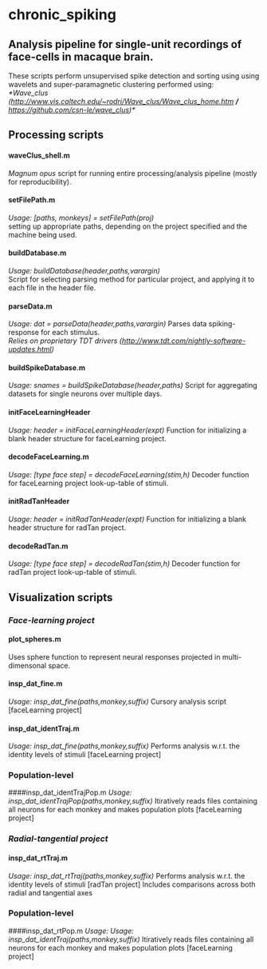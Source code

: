 # chronic_spiking
## Analysis pipeline for single-unit recordings of face-cells in macaque brain.  

These scripts perform unsupervised spike detection and sorting using using wavelets and super-paramagnetic clustering performed using:  
_**Wave_clus* (http://www.vis.caltech.edu/~rodri/Wave_clus/Wave_clus_home.htm **/** https://github.com/csn-le/wave_clus)*_

## Processing scripts

#### waveClus_shell.m
_Magnum opus_ script for running entire processing/analysis pipeline (mostly for reproducibility).

#### setFilePath.m
_Usage: [paths, monkeys] = setFilePath(proj)_  
setting up appropriate paths, depending on the project specified and the machine being used.

#### buildDatabase.m
_Usage: buildDatabase(header,paths,varargin)_  
Script for selecting parsing method for particular project, and applying it to each file in the header file.

#### parseData.m
_Usage: dat = parseData(header,paths,varargin)_
Parses data spiking-response for each stimulus.  
_*Relies on proprietary TDT drivers (http://www.tdt.com/nightly-software-updates.html)*_

#### buildSpikeDatabase.m
_Usage: snames = buildSpikeDatabase(header,paths)_
Script for aggregating datasets for single neurons over multiple days.

#### initFaceLearningHeader
_Usage: header = initFaceLearningHeader(expt)_
Function for initializing a blank header structure for faceLearning project.

#### decodeFaceLearning.m
_Usage: [type face step] = decodeFaceLearning(stim,h)_
Decoder function for faceLearning project look-up-table of stimuli.

#### initRadTanHeader
_Usage: header = initRadTanHeader(expt)_
Function for initializing a blank header structure for radTan project.

#### decodeRadTan.m
_Usage: [type face step] = decodeRadTan(stim,h)_
Decoder function for radTan project look-up-table of stimuli.

## Visualization scripts

### _Face-learning project_

#### plot_spheres.m
Uses sphere function to represent neural responses projected in multi-dimensonal space.

#### insp_dat_fine.m
_Usage: insp_dat_fine(paths,monkey,suffix)_
Cursory analysis script [faceLearning project]

#### insp_dat_identTraj.m
_Usage: insp_dat_fine(paths,monkey,suffix)_
Performs analysis w.r.t. the identity levels of stimuli [faceLearning project]

### Population-level

####insp_dat_identTrajPop.m
_Usage: insp_dat_identTrajPop(paths,monkey,suffix)_
Itiratively reads files containing all neurons for each monkey and makes population plots [faceLearning project]

### _Radial-tangential project_

#### insp_dat_rtTraj.m
_Usage: insp_dat_rtTraj(paths,monkey,suffix)_
Performs analysis w.r.t. the identity levels of stimuli [radTan project]
Includes comparisons across both radial and tangential axes

### Population-level

####insp_dat_rtPop.m
_Usage: Usage: insp_dat_identTraj(paths,monkey,suffix)_
Itiratively reads files containing all neurons for each monkey and makes population plots [faceLearning project]




